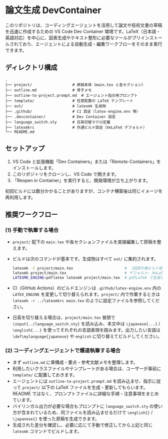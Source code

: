 # 論文生成 DevContainer

このリポジトリは、コーディングエージェントを活用して論文や技術文書の草稿を迅速に作成するための VS Code Dev Container 環境です。LaTeX（日本語・英語対応）を中心に、図表生成やテキスト整形に必要なツールがプリインストールされており、エージェントによる自動生成・編集ワークフローをそのまま実行できます。

## ディレクトリ構成

```
.
├── project/                  # 原稿本体（main.tex と各セクション）
├── outline.md                # 骨子メモ
├── outline-to-project.prompt.md  # エージェント指示用プロンプト
├── template/                 # 任意配置の LaTeX テンプレート
├── out/                      # latexmk 生成物
├── .github/                  # CI 設定（latex-engine.env 等）
├── .devcontainer/            # Dev Container 設定
├── language_switch.sty       # 日英切替マクロ定義
├── latexmkrc                 # 共通ビルド設定（XeLaTeX デフォルト）
└── README.md
```

## セットアップ

1. VS Code と拡張機能「Dev Containers」または「Remote-Containers」をインストールします。
2. このリポジトリをクローンし、VS Code で開きます。
3. 「Reopen in Container」を実行すると、開発環境が立ち上がります。

初回ビルドには数分かかることがありますが、コンテナ構築後は同じイメージを再利用します。

## 推奨ワークフロー

### (1) 手動で執筆する場合
- `project/` 配下の `main.tex` や各セクションファイルを直接編集して原稿を整えます。
- ビルドは次のコマンドが基本です。生成物はすべて `out/` に集約されます。

  ```bash
  latexmk -C project/main.tex                       # （初回や再ビルド前に）生成物をクリーンアップ
  latexmk project/main.tex                          # デフォルト: XeLaTeX で out/main.pdf を生成
  LATEXMK_ENGINE=pdflatex latexmk project/main.tex  # pdfLaTeX で生成したい場合
  ```

- CI（GitHub Actions）のビルドエンジンは `.github/latex-engine.env` 内の `LATEX_ENGINE` を変更して切り替えられます。`project/` 内で作業するときは `latexmk -r ../latexmkrc main.tex` のように設定ファイルを参照してください。
- 日英を切り替える場合は、`project/main.tex` 冒頭で `\input{../language_switch.sty}` を読み込み、本文中は `\japanese{...}` / `\english{...}` を使ってそれぞれの言語表現を囲みます。出力したい言語は `\def\mylanguage{japanese}` や `english` に切り替えてビルドしてください。

### (2) コーディングエージェントで爆速執筆する場合
- まず `outline.md` に章構成・要点・参考文献メモを整理します。
- 利用したいクラスファイルやテンプレートがある場合は、ユーザーが事前に `template/` に配置しておきます。
- エージェントには `outline-to-project.prompt.md` を読み込ませ、指示に従って `project/` 以下の LaTeX ファイルを生成・更新してもらいます。README ではなく、プロンプトファイルに詳細な手順・注意事項をまとめています。
- バイリンガル出力が必要な場合もプロンプトに `language_switch.sty` の使い方が含まれているため、同ファイルを読み込ませるだけで `\english{}` / `\japanese{}` を使った原稿を生成できます。
- 生成された差分を確認し、必要に応じて手動で修正してから上記と同じ `latexmk` コマンドでビルドします。
